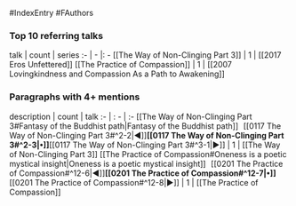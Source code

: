 #IndexEntry #FAuthors

### Top 10 referring talks
talk | count | series
:- | - |: -
[[The Way of Non-Clinging Part 3]] | 1 | [[2017 Eros Unfettered]]
[[The Practice of Compassion]] | 1 | [[2007 Lovingkindness and Compassion As a Path to Awakening]]

### Paragraphs with 4+ mentions
description | count | talk
:- | : - | :-
[[The Way of Non-Clinging Part 3#Fantasy of the Buddhist path\|Fantasy of the Buddhist path]] &nbsp;&nbsp;[[0117 The Way of Non-Clinging Part 3#^2-2\|◀]]**[[0117 The Way of Non-Clinging Part 3#^2-3\|•]]**[[0117 The Way of Non-Clinging Part 3#^3-1\|▶]] | 1 | [[The Way of Non-Clinging Part 3]]
[[The Practice of Compassion#Oneness is a poetic mystical insight\|Oneness is a poetic mystical insight]] &nbsp;&nbsp;[[0201 The Practice of Compassion#^12-6\|◀]]**[[0201 The Practice of Compassion#^12-7\|•]]**[[0201 The Practice of Compassion#^12-8\|▶]] | 1 | [[The Practice of Compassion]]

